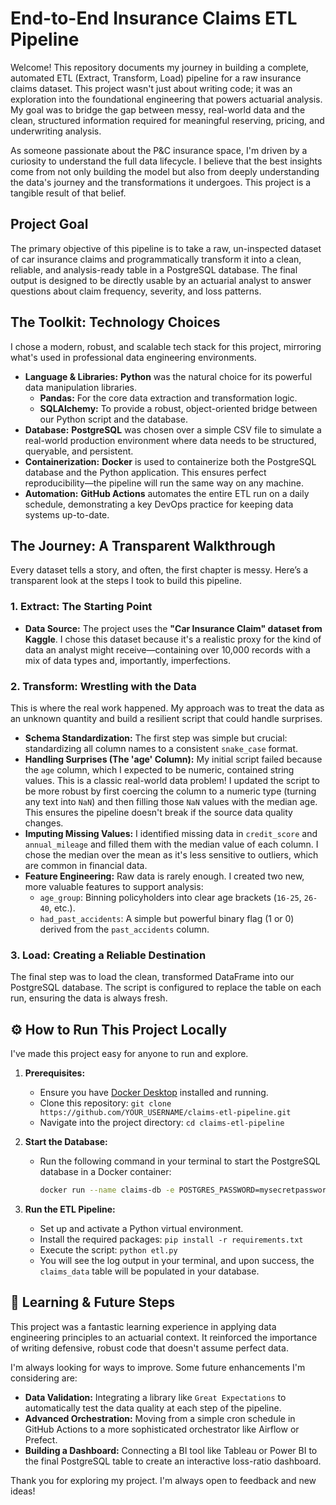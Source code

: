 # End-to-End Insurance Claims ETL Pipeline

Welcome! This repository documents my journey in building a complete, automated ETL (Extract, Transform, Load) pipeline for a raw insurance claims dataset. This project wasn't just about writing code; it was an exploration into the foundational engineering that powers actuarial analysis. My goal was to bridge the gap between messy, real-world data and the clean, structured information required for meaningful reserving, pricing, and underwriting analysis.

As someone passionate about the P&C insurance space, I'm driven by a curiosity to understand the full data lifecycle. I believe that the best insights come from not only building the model but also from deeply understanding the data's journey and the transformations it undergoes. This project is a tangible result of that belief.

## Project Goal

The primary objective of this pipeline is to take a raw, un-inspected dataset of car insurance claims and programmatically transform it into a clean, reliable, and analysis-ready table in a PostgreSQL database. The final output is designed to be directly usable by an actuarial analyst to answer questions about claim frequency, severity, and loss patterns.

## The Toolkit: Technology Choices

I chose a modern, robust, and scalable tech stack for this project, mirroring what's used in professional data engineering environments.

* **Language & Libraries:** **Python** was the natural choice for its powerful data manipulation libraries.
    * **Pandas:** For the core data extraction and transformation logic.
    * **SQLAlchemy:** To provide a robust, object-oriented bridge between our Python script and the database.
* **Database:** **PostgreSQL** was chosen over a simple CSV file to simulate a real-world production environment where data needs to be structured, queryable, and persistent.
* **Containerization:** **Docker** is used to containerize both the PostgreSQL database and the Python application. This ensures perfect reproducibility—the pipeline will run the same way on any machine.
* **Automation:** **GitHub Actions** automates the entire ETL run on a daily schedule, demonstrating a key DevOps practice for keeping data systems up-to-date.

## The Journey: A Transparent Walkthrough

Every dataset tells a story, and often, the first chapter is messy. Here’s a transparent look at the steps I took to build this pipeline.

### 1. Extract: The Starting Point

* **Data Source:** The project uses the **"Car Insurance Claim" dataset from Kaggle**. I chose this dataset because it's a realistic proxy for the kind of data an analyst might receive—containing over 10,000 records with a mix of data types and, importantly, imperfections.

### 2. Transform: Wrestling with the Data

This is where the real work happened. My approach was to treat the data as an unknown quantity and build a resilient script that could handle surprises.

* **Schema Standardization:** The first step was simple but crucial: standardizing all column names to a consistent `snake_case` format.
* **Handling Surprises (The 'age' Column):** My initial script failed because the `age` column, which I expected to be numeric, contained string values. This is a classic real-world data problem! I updated the script to be more robust by first coercing the column to a numeric type (turning any text into `NaN`) and then filling those `NaN` values with the median age. This ensures the pipeline doesn't break if the source data quality changes.
* **Imputing Missing Values:** I identified missing data in `credit_score` and `annual_mileage` and filled them with the median value of each column. I chose the median over the mean as it's less sensitive to outliers, which are common in financial data.
* **Feature Engineering:** Raw data is rarely enough. I created two new, more valuable features to support analysis:
    * `age_group`: Binning policyholders into clear age brackets (`16-25`, `26-40`, etc.).
    * `had_past_accidents`: A simple but powerful binary flag (1 or 0) derived from the `past_accidents` column.

### 3. Load: Creating a Reliable Destination

The final step was to load the clean, transformed DataFrame into our PostgreSQL database. The script is configured to replace the table on each run, ensuring the data is always fresh.

## ⚙️ How to Run This Project Locally

I've made this project easy for anyone to run and explore.

1.  **Prerequisites:**
    * Ensure you have [Docker Desktop](https://www.docker.com/products/docker-desktop/) installed and running.
    * Clone this repository: `git clone https://github.com/YOUR_USERNAME/claims-etl-pipeline.git`
    * Navigate into the project directory: `cd claims-etl-pipeline`

2.  **Start the Database:**
    * Run the following command in your terminal to start the PostgreSQL database in a Docker container:
        ```bash
        docker run --name claims-db -e POSTGRES_PASSWORD=mysecretpassword -p 5432:5432 -d postgres
        ```

3.  **Run the ETL Pipeline:**
    * Set up and activate a Python virtual environment.
    * Install the required packages: `pip install -r requirements.txt`
    * Execute the script: `python etl.py`
    * You will see the log output in your terminal, and upon success, the `claims_data` table will be populated in your database.

## 🌱 Learning & Future Steps

This project was a fantastic learning experience in applying data engineering principles to an actuarial context. It reinforced the importance of writing defensive, robust code that doesn't assume perfect data.

I'm always looking for ways to improve. Some future enhancements I'm considering are:

* **Data Validation:** Integrating a library like `Great Expectations` to automatically test the data quality at each step of the pipeline.
* **Advanced Orchestration:** Moving from a simple cron schedule in GitHub Actions to a more sophisticated orchestrator like Airflow or Prefect.
* **Building a Dashboard:** Connecting a BI tool like Tableau or Power BI to the final PostgreSQL table to create an interactive loss-ratio dashboard.

Thank you for exploring my project. I'm always open to feedback and new ideas!
